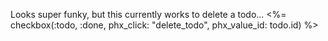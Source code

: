 Looks super funky, but this currently works to delete a todo...
<%= checkbox(:todo, :done, phx_click: "delete_todo", phx_value_id: todo.id) %>

